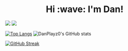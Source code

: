 <h1 align="center">Hi :wave: I'm Dan!</h1>

![](https://komarev.com/ghpvc/?username=DanPlayz0&style=flat&color=DC143C)
![](https://img.shields.io/github/followers/DanPlayz0?style=social)

[![Top Langs](https://github-readme-stats.vercel.app/api/top-langs/?username=DanPlayz0&theme=onedark)](https://github.com/anuraghazra/github-readme-stats)
![DanPlayz0's GitHub stats](https://github-readme-stats.vercel.app/api?username=DanPlayz0&show_icons=true&theme=onedark)  


[![GitHub Streak](https://github-readme-streak-stats.herokuapp.com/?user=DanPlayz0&theme=tokyonight)](https://git.io/streak-stats) 
